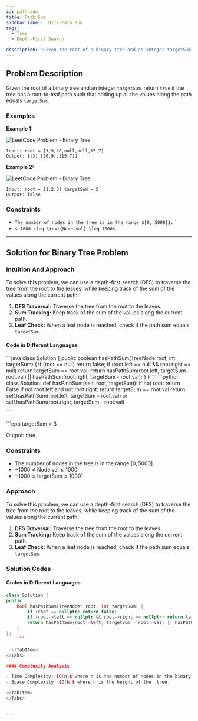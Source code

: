 ```yaml
---
id: path-sum
title: Path Sum 
sidebar_label:  0112-Path Sum 
tags:
  - Tree
  - Depth-First Search

description: "Given the root of a binary tree and an integer targetSum, return true if the tree has a root-to-leaf path such that adding up all the values along the path equals targetSum."
---
```


## Problem Description

Given the root of a binary tree and an integer `targetSum`, return `true` if the tree has a root-to-leaf path such that adding up all the values along the path equals `targetSum`.



### Examples

**Example 1:**

![LeetCode Problem - Binary Tree](https://assets.leetcode.com/uploads/2021/01/18/pathsum1.jpg)
```
Input: root = [3,9,20,null,null,15,7]
Output: [[3],[20,9],[15,7]]
```
**Example 2:**

![LeetCode Problem - Binary Tree](https://assets.leetcode.com/uploads/2021/01/18/pathsum2.jpg)
```
Input: root = [1,2,3] targetSum = 5
Output: false
```

### Constraints

- `The number of nodes in the tree is in the range $[0, 5000]$.`
`
- `$-1000 \leq \text{Node.val} \leq 1000$`

---

## Solution for Binary Tree Problem

### Intuition And Approach

To solve this problem, we can use a depth-first search (DFS) to traverse the tree from the root to the leaves, while keeping track of the sum of the values along the current path.

1. **DFS Traversal:** Traverse the tree from the root to the leaves.
2. **Sum Tracking:** Keep track of the sum of the values along the current path.
3. **Leaf Check:** When a leaf node is reached, check if the path sum equals `targetSum`.

<Tabs>
 <tabItem value="Recursive" label="Recursive">


#### Code in Different Languages

<Tabs>
  <TabItem value="Java" label="Java" default>
  <SolutionAuthor name="@Vipullakum007"/>
   ```java
   class Solution {
    public boolean hasPathSum(TreeNode root, int targetSum) {
        if (root == null) return false;
        if (root.left == null && root.right == null) return targetSum == root.val;
        return hasPathSum(root.left, targetSum - root.val) || hasPathSum(root.right, targetSum - root.val);
    }
}
    ```

  </TabItem>
  <TabItem value="Python" label="Python">
  <SolutionAuthor name="@Vipullakum007"/>
   ```python
   class Solution:
    def hasPathSum(self, root, targetSum):
        if not root:
            return False
        if not root.left and not root.right:
            return targetSum == root.val
        return self.hasPathSum(root.left, targetSum - root.val) or self.hasPathSum(root.right, targetSum - root.val)

    ```

  </TabItem>
  <TabItem value="C++" label="C++">
  <SolutionAuthor name="@Vipullakum007"/>
   ```cpp
    targetSum = 3

Output: true

### Constraints

- The number of nodes in the tree is in the range $[0, 5000]$.
- $-1000 \leq \text{Node.val} \leq 1000$
- $-1000 \leq \text{targetSum} \leq 1000$`

### Approach

To solve this problem, we can use a depth-first search (DFS) to traverse the tree from the root to the leaves, while keeping track of the sum of the values along the current path.

1. **DFS Traversal:** Traverse the tree from the root to the leaves.
2. **Sum Tracking:** Keep track of the sum of the values along the current path.
3. **Leaf Check:** When a leaf node is reached, check if the path sum equals `targetSum`.

### Solution Codes

#### Codes in Different Languages

<Tabs>
  <TabItem value="C++" label="C++" default>
  <SolutionAuthor name="@ayushchaware08"/>

```cpp
class Solution {
public:
    bool hasPathSum(TreeNode* root, int targetSum) {
        if (root == nullptr) return false;
        if (root->left == nullptr && root->right == nullptr) return targetSum == root->val;
        return hasPathSum(root->left, targetSum - root->val) || hasPathSum(root->right, targetSum - root->val);
    }
};
    ```

  </TabItem>
</Tabs>

#### Complexity Analysis

- Time Complexity: $O(n)$ where n is the number of nodes in the binary tree.
- Space Complexity: $O(h)$ where h is the height of the  tree.

</tabItem>
</Tabs>


---
